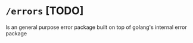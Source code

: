 # `/errors` [TODO]

Is an general purpose error package built on top of golang's internal error package

